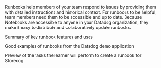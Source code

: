 Runbooks help members of your team respond to issues by providing them with detailed instructions and historical context. For runbooks to be helpful, team members need them to be accessible and up to date. Because Notebooks are accessible to anyone in your Datadog organization, they make it easy to distribute and collaboratively update runbooks.

Summary of key runbook features and uses

Good examples of runbooks from the Datadog demo application

Preview of the tasks the learner will perform to create a runbook for Storedog